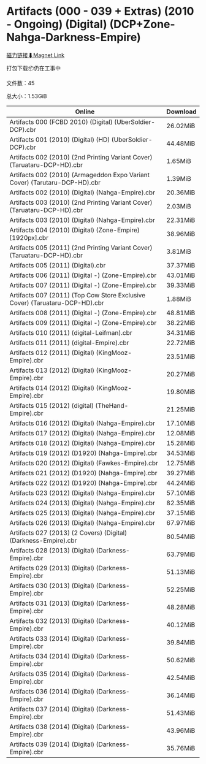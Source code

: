 # Artifacts (000 - 039 + Extras) (2010 - Ongoing) (Digital) (DCP+Zone-Nahga-Darkness-Empire)

[磁力链接⬇Magnet Link](magnet:?xt=urn:btih:6d48d9efbe5fb2f84a52879d3b9c605b1ab9a223&dn=Artifacts%20%28000%20-%20039%20%2B%20Extras%29%20%282010%20-%20Ongoing%29%20%28Digital%29%20%28DCP%2BZone-Nahga-Darkness-Empire%29)

打包下载📦仍在工事中

文件数：45

总大小：1.53GiB

Online | Download
--- | ---
Artifacts 000 (FCBD 2010) (Digital) (UberSoldier-DCP).cbr | 26.02MiB
Artifacts 001 (2010) (Digital) (HD) (UberSoldier-DCP).cbr | 44.48MiB
Artifacts 002 (2010) (2nd Printing Variant Cover) (Taruataru-DCP-HD).cbr | 1.65MiB
Artifacts 002 (2010) (Armageddon Expo Variant Cover) (Tarutaru-DCP-HD).cbr | 1.39MiB
Artifacts 002 (2010) (Digital) (Nahga-Empire).cbr | 20.36MiB
Artifacts 003 (2010) (2nd Printing Variant Cover) (Taruataru-DCP-HD).cbr | 2.03MiB
Artifacts 003 (2010) (Digital) (Nahga-Empire).cbr | 22.31MiB
Artifacts 004 (2010) (Digital) (Zone-Empire) \[1920px\].cbr | 38.96MiB
Artifacts 005 (2011) (2nd Printing Variant Cover) (Taruataru-DCP-HD).cbr | 3.81MiB
Artifacts 005 (2011) (Digital).cbr | 37.37MiB
Artifacts 006 (2011) (Digital -) (Zone-Empire).cbr | 43.01MiB
Artifacts 007 (2011) (Digital -) (Zone-Empire).cbr | 39.33MiB
Artifacts 007 (2011) (Top Cow Store Exclusive Cover) (Taruataru-DCP-HD).cbr | 1.88MiB
Artifacts 008 (2011) (Digital -) (Zone-Empire).cbr | 48.81MiB
Artifacts 009 (2011) (Digital -) (Zone-Empire).cbr | 38.22MiB
Artifacts 010 (2011) (digital-Leifman).cbr | 34.31MiB
Artifacts 011 (2011) (digital-Empire).cbr | 22.72MiB
Artifacts 012 (2011) (Digital) (KingMooz-Empire).cbr | 23.51MiB
Artifacts 013 (2012) (Digital) (KingMooz-Empire).cbr | 20.27MiB
Artifacts 014 (2012) (Digital) (KingMooz-Empire).cbr | 19.80MiB
Artifacts 015 (2012) (digital) (TheHand-Empire).cbr | 21.25MiB
Artifacts 016 (2012) (Digital) (Nahga-Empire).cbr | 17.10MiB
Artifacts 017 (2012) (Digital) (Nahga-Empire).cbr | 12.08MiB
Artifacts 018 (2012) (Digital) (Nahga-Empire).cbr | 15.28MiB
Artifacts 019 (2012) (D1920) (Nahga-Empire).cbr | 34.53MiB
Artifacts 020 (2012) (Digital) (Fawkes-Empire).cbr | 12.75MiB
Artifacts 021 (2012) (D1920) (Nahga-Empire).cbr | 39.27MiB
Artifacts 022 (2012) (D1920) (Nahga-Empire).cbr | 44.24MiB
Artifacts 023 (2012) (Digital) (Nahga-Empire).cbr | 57.10MiB
Artifacts 024 (2013) (Digital) (Nahga-Empire).cbr | 82.35MiB
Artifacts 025 (2013) (Digital) (Nahga-Empire).cbr | 37.15MiB
Artifacts 026 (2013) (Digital) (Nahga-Empire).cbr | 67.97MiB
Artifacts 027 (2013) (2 Covers) (Digital) (Darkness-Empire).cbr | 80.54MiB
Artifacts 028 (2013) (Digital) (Darkness-Empire).cbr | 63.79MiB
Artifacts 029 (2013) (Digital) (Darkness-Empire).cbr | 51.13MiB
Artifacts 030 (2013) (Digital) (Darkness-Empire).cbr | 52.25MiB
Artifacts 031 (2013) (Digital) (Darkness-Empire).cbr | 48.28MiB
Artifacts 032 (2013) (Digital) (Darkness-Empire).cbr | 40.12MiB
Artifacts 033 (2014) (Digital) (Darkness-Empire).cbr | 39.84MiB
Artifacts 034 (2014) (Digital) (Darkness-Empire).cbr | 50.62MiB
Artifacts 035 (2014) (Digital) (Darkness-Empire).cbr | 42.54MiB
Artifacts 036 (2014) (Digital) (Darkness-Empire).cbr | 36.14MiB
Artifacts 037 (2014) (Digital) (Darkness-Empire).cbr | 51.43MiB
Artifacts 038 (2014) (Digital) (Darkness-Empire).cbr | 43.96MiB
Artifacts 039 (2014) (Digital) (Darkness-Empire).cbr | 35.76MiB
